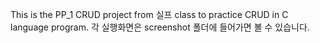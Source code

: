 This is the PP_1 CRUD project from 실프 class to practice CRUD in C language program.
각 실행화면은 screenshot 폴더에 들어가면 볼 수 있습니다.
